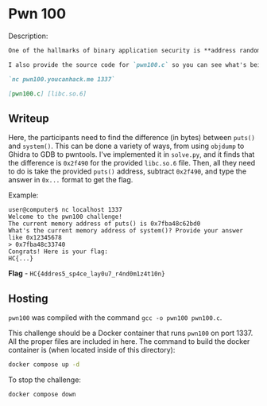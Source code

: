 # Pwn 100
Description:
```markdown
One of the hallmarks of binary application security is **address randomization** - hard to use code if you don't know where the code's memory address! However, oftentimes, if you know the address of *one thing* in memory, you can figure out what the addresses of *other things* are. That's the point of this challenge.

I also provide the source code for `pwn100.c` so you can see what's being run remotely.

`nc pwn100.youcanhack.me 1337`

[pwn100.c] [libc.so.6]
```

## Writeup
Here, the participants need to find the difference (in bytes) between `puts()` and `system()`. This can be done a variety of ways, from using `objdump` to Ghidra to GDB to pwntools. I've implemented it in `solve.py`, and it finds that the difference is `0x2f490` for the provided `libc.so.6` file. Then, all they need to do is take the provided `puts()` address, subtract `0x2f490`, and type the answer in `0x...` format to get the flag. 

Example:
```
user@computer$ nc localhost 1337
Welcome to the pwn100 challenge!
The current memory address of puts() is 0x7fba48c62bd0
What's the current memory address of system()? Provide your answer like 0x12345678
> 0x7fba48c33740
Congrats! Here is your flag:
HC{...}
```

**Flag** - `HC{4ddres5_sp4ce_lay0u7_r4nd0m1z4t10n}`

## Hosting
`pwn100` was compiled with the command `gcc -o pwn100 pwn100.c`.

This challenge should be a Docker container that runs `pwn100` on port 1337. All the proper files are included in here. The command to build the docker container is (when located inside of this directory):

```bash
docker compose up -d
```

To stop the challenge:
```bash
docker compose down
```